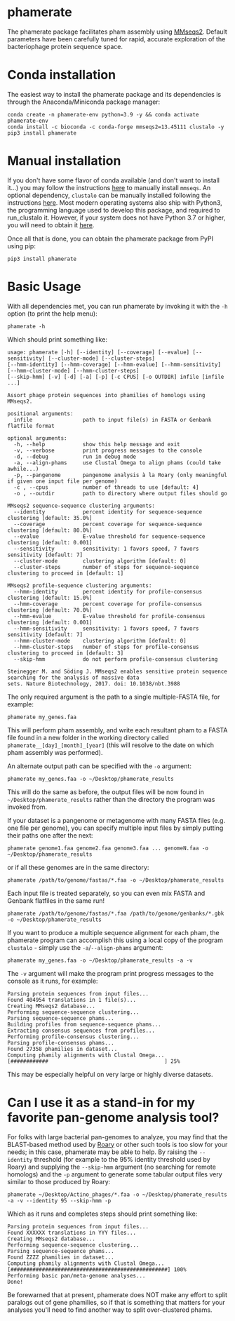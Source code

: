 # phamerate

The phamerate package facilitates pham assembly using [MMseqs2](https://www.mmseqs.com). Default parameters have
been carefully tuned for rapid, accurate exploration of the bacteriophage protein sequence space.

# Conda installation

The easiest way to install the phamerate package and its dependencies is through the Anaconda/Miniconda package manager: 

    conda create -n phamerate-env python=3.9 -y && conda activate phamerate-env
    conda install -c bioconda -c conda-forge mmseqs2=13.45111 clustalo -y
    pip3 install phamerate 

# Manual installation

If you don't have some flavor of conda available (and don't want to install it...) you may follow the instructions
[here](https://github.com/soedinglab/mmseqs2#installation) to manually install `mmseqs`. An optional dependency,
`clustalo` can be manually installed following the instructions [here](http://www.clustal.org/omega/). 
Most modern operating systems also ship with Python3, the programming language used to develop this package, and 
required to run_clustalo it. However, if your system does not have Python 3.7 or higher, you will need to obtain it 
[here](https://www.python.org/downloads/).

Once all that is done, you can obtain the phamerate package from PyPI using pip:

    pip3 install phamerate

# Basic Usage

With all dependencies met, you can run phamerate by invoking it with the `-h` option (to print the help menu):

    phamerate -h

Which should print something like:

    usage: phamerate [-h] [--identity] [--coverage] [--evalue] [--sensitivity] [--cluster-mode] [--cluster-steps] 
    [--hmm-identity] [--hmm-coverage] [--hmm-evalue] [--hmm-sensitivity] [--hmm-cluster-mode] [--hmm-cluster-steps] 
    [--skip-hmm] [-v] [-d] [-a] [-p] [-c CPUS] [-o OUTDIR] infile [infile ...]

    Assort phage protein sequences into phamilies of homologs using MMseqs2.

    positional arguments:
      infile                path to input file(s) in FASTA or Genbank flatfile format

    optional arguments:
      -h, --help            show this help message and exit
      -v, --verbose         print progress messages to the console
      -d, --debug           run in debug mode
      -a, --align-phams     use Clustal Omega to align phams (could take awhile...)
      -p, --pangenome       pangenome analysis à la Roary (only meaningful if given one input file per genome)
      -c , --cpus           number of threads to use [default: 4]
      -o , --outdir         path to directory where output files should go

    MMseqs2 sequence-sequence clustering arguments:
      --identity            percent identity for sequence-sequence clustering [default: 35.0%]
      --coverage            percent coverage for sequence-sequence clustering [default: 80.0%]
      --evalue              E-value threshold for sequence-sequence clustering [default: 0.001]
      --sensitivity         sensitivity: 1 favors speed, 7 favors sensitivity [default: 7]
      --cluster-mode        clustering algorithm [default: 0]
      --cluster-steps       number of steps for sequence-sequence clustering to proceed in [default: 1]

    MMseqs2 profile-sequence clustering arguments:
      --hmm-identity        percent identity for profile-consensus clustering [default: 15.0%]
      --hmm-coverage        percent coverage for profile-consensus clustering [default: 70.0%]
      --hmm-evalue          E-value threshold for profile-consensus clustering [default: 0.001]
      --hmm-sensitivity     sensitivity: 1 favors speed, 7 favors sensitivity [default: 7]
      --hmm-cluster-mode    clustering algorithm [default: 0]
      --hmm-cluster-steps   number of steps for profile-consensus clustering to proceed in [default: 3]
      --skip-hmm            do not perform profile-consensus clustering

    Steinegger M. and Söding J. MMseqs2 enables sensitive protein sequence searching for the analysis of massive data 
    sets. Nature Biotechnology, 2017. doi: 10.1038/nbt.3988

The only required argument is the path to a single multiple-FASTA file, for example:

    phamerate my_genes.faa

This will perform pham assembly, and write each resultant pham to a FASTA file found in a new folder in the working 
directory called `phamerate__[day]_[month]_[year]` (this will resolve to the date on which pham assembly was performed).

An alternate output path can be specified with the `-o` argument:

    phamerate my_genes.faa -o ~/Desktop/phamerate_results

This will do the same as before, the output files will be now found in `~/Desktop/phamerate_results` rather than the
directory the program was invoked from.

If your dataset is a pangenome or metagenome with many FASTA files (e.g. one file per genome), you can specify multiple
input files by simply putting their paths one after the next:

    phamerate genome1.faa genome2.faa genome3.faa ... genomeN.faa -o ~/Desktop/phamerate_results

or if all these genomes are in the same directory:

    phamerate /path/to/genome/fastas/*.faa -o ~/Desktop/phamerate_results
    
Each input file is treated separately, so you can even mix FASTA and Genbank flatfiles in the same run!

    phamerate /path/to/genome/fastas/*.faa /path/to/genome/genbanks/*.gbk -o ~/Desktop/phamerate_results

If you want to produce a multiple sequence alignment for each pham, the phamerate program can accomplish this using 
a local copy of the program `clustalo` - simply use the `-a`/`--align-phams` argument:

    phamerate my_genes.faa -o ~/Desktop/phamerate_results -a -v

The `-v` argument will make the program print progress messages to the console as it runs, for example:

    Parsing protein sequences from input files...
    Found 404954 translations in 1 file(s)...
    Creating MMseqs2 database...
    Performing sequence-sequence clustering...
    Parsing sequence-sequence phams...
    Building profiles from sequence-sequence phams...
    Extracting consensus sequences from profiles...
    Performing profile-consensus clustering...
    Parsing profile-consensus phams...
    Found 27358 phamilies in dataset...
    Computing phamily alignments with Clustal Omega...
    [############                                     ] 25%

This may be especially helpful on very large or highly diverse datasets.

# Can I use it as a stand-in for my favorite pan-genome analysis tool?

For folks with large bacterial pan-genomes to analyze, you may find that the BLAST-based method used by 
[Roary](https://github.com/sanger-pathogens/Roary) or other such tools is too slow for your needs; in this case, 
phamerate may be able to help. By raising the `--identity` threshold (for example to the 95% identity threshold used 
by Roary) and supplying the `--skip-hmm` argument (no searching for remote homologs) and the `-p` argument to generate 
some tabular output files very similar to those produced by Roary:

    phamerate ~/Desktop/Actino_phages/*.faa -o ~/Desktop/phamerate_results -a -v --identity 95 --skip-hmm -p

Which as it runs and completes steps should print something like:

    Parsing protein sequences from input files...
    Found XXXXXX translations in YYY files...
    Creating MMseqs2 database...
    Performing sequence-sequence clustering...
    Parsing sequence-sequence phams...
    Found ZZZZ phamilies in dataset...
    Computing phamily alignments with Clustal Omega...
    [##################################################] 100%
    Performing basic pan/meta-genome analyses...
    Done!

Be forewarned that at present, phamerate does NOT make any effort to split paralogs out of gene phamilies, so if that 
is something that matters for your analyses you'll need to find another way to split over-clustered phams.

